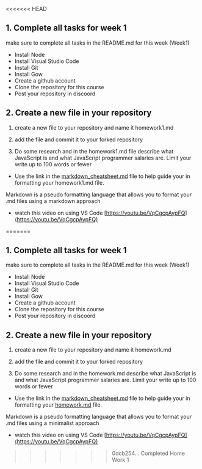 <<<<<<< HEAD
## 1. Complete all tasks for week 1

make sure to complete all tasks in the README.md for this week (Week1)
- Install Node
- Install Visual Studio Code
- Install Git
- Install Gow
- Create a github account
- Clone the repository for this course
- Post your repository in discoord

## 2. Create a new file in your repository

1. create a new file to your repository and name it homework1.md

2. add  the file and commit it to your forked repository

3. Do some research and in the homework1.md file describe what JavaScript is
and what JavaScript programmer salaries are. Limit your write up to 100 words or fewer

* Use the link in the [markdown_cheatsheet.md](markdown_cheatsheet.md) file to help guide your in formatting your homework1.md file.

Markdown is a pseudo formatting language that allows you to format your .md files using a markdown approach

* watch this video on using VS Code
[https://youtu.be/VqCgcpAypFQ](https://youtu.be/VqCgcpAypFQ)

 
=======
## 1. Complete all tasks for week 1

make sure to complete all tasks in the README.md for this week (Week1)
- Install Node
- Install Visual Studio Code
- Install Git
- Install Gow
- Create a github account
- Clone the repository for this course
- Post your repository in discoord

## 2. Create a new file in your repository

1. create a new file to your repository and name it homework.md

2. add  the file and commit it to your forked repository

3. Do some research and in the homework.md describe what JavaScript is
and what JavaScript programmer salaries are. Limit your write up to 100 words or fewer

* Use the link in the [markdown_cheatsheet.md](markdown_cheatsheet.md) file to help guide your in 
formatting your [homework.md](homework.md) file.

Markdown is a pseudo formatting language that allows you to format your .md files using a minimalist approach

* watch this video on using VS Code
[https://youtu.be/VqCgcpAypFQ](https://youtu.be/VqCgcpAypFQ)



 
>>>>>>> 0dcb254... Completed Home Work 1
